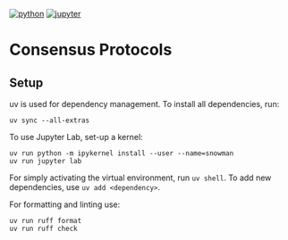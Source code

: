 [![python](https://img.shields.io/badge/Python-3.11-3776AB.svg?style=flat&logo=python&logoColor=white)](https://www.python.org) [![jupyter](https://img.shields.io/badge/Jupyter-Lab-F37626.svg?style=flat&logo=Jupyter)](https://jupyterlab.readthedocs.io/en/stable) 

# Consensus Protocols

## Setup

uv is used for dependency management. To install all dependencies, run:
```
uv sync --all-extras
```
To use Jupyter Lab, set-up a kernel:
```
uv run python -m ipykernel install --user --name=snowman
uv run jupyter lab
```
For simply activating the virtual environment, run `uv shell`. To add new dependencies, use `uv add <dependency>`.

For formatting and linting use:
```
uv run ruff format
uv run ruff check
```
